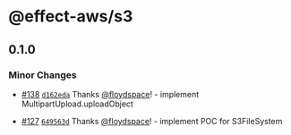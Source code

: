 # @effect-aws/s3

## 0.1.0

### Minor Changes

- [#138](https://github.com/floydspace/effect-aws/pull/138) [`d162eda`](https://github.com/floydspace/effect-aws/commit/d162edad9d69646bddccccb78dcc89261ebdf4ec) Thanks [@floydspace](https://github.com/floydspace)! - implement MultipartUpload.uploadObject

- [#127](https://github.com/floydspace/effect-aws/pull/127) [`649563d`](https://github.com/floydspace/effect-aws/commit/649563d5472ad8b8730f41979520ef2d011637c8) Thanks [@floydspace](https://github.com/floydspace)! - implement POC for S3FileSystem
